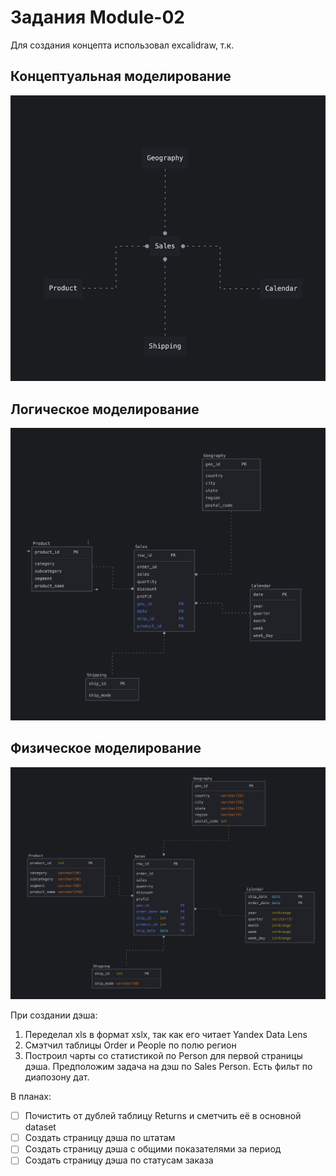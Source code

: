 # Задания Module-02
Для создания концепта использовал excalidraw, т.к.

## Концептуальная моделирование
![Conceptual Modeling](conceptual_model.png)

## Логическое моделирование
![Logical Modeling](logical_model.png)

## Физическое моделирование
![Phusical Modeling](physical_model.png)


При создании дэша:
1. Переделал xls в формат xslx, так как его читает Yandex Data Lens
2. Смэтчил таблицы Order и People по полю регион
3. Построил чарты со статистикой по Person для первой страницы дэша. Предположим задача на дэш по Sales Person. Есть фильт по диапозону дат.

В планах:
- [ ] Почистить от дублей таблицу Returns и сметчить её в основной dataset
- [ ] Создать страницу дэша по штатам
- [ ] Создать страницу дэша с общими показателями за период
- [ ] Создать страницу дэша по статусам заказа